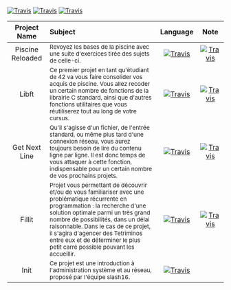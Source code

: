 [![Travis](https://img.shields.io/badge/language-Shell-red.svg)](https://developer.apple.com/)
[![Travis](https://img.shields.io/badge/language-C-green.svg)](https://developer.apple.com/)
[![Travis](https://img.shields.io/badge/language-Bash-yellow.svg)](https://developer.apple.com/)

| Project Name | Subject  | Language | Note |
| :---: | :---  | :---: | :---: |
| Piscine Reloaded | <sub>Revoyez les bases de la piscine avec une suite d'exercices tirée des sujets de celle-ci.</sub> | [![Travis](https://img.shields.io/badge/-C-grey.svg)](https://en.wikipedia.org/wiki/C_(programming_language)) | [![Travis](https://img.shields.io/badge/-100/100-green.svg)](https://projects.intra.42.fr/projects/piscine-reloaded/projects_users/1165464) |
| Libft | <sub>Ce premier projet en tant qu'étudiant de 42 va vous faire consolider vos acquis de piscine. Vous allez recoder un certain nombre de fonctions de la librairie C standard, ainsi que d'autres fonctions utilitaires que vous réutiliserez tout au long de votre cursus.</sub> | [![Travis](https://img.shields.io/badge/-C-grey.svg)](https://en.wikipedia.org/wiki/C_(programming_language)) | [![Travis](https://img.shields.io/badge/-122/100-green.svg)](https://projects.intra.42.fr/projects/libft/projects_users/1167957) |
| Get Next Line | <sub>Qu'il s'agisse d'un fichier, de l'entrée standard, ou même plus tard d'une connexion réseau, vous aurez toujours besoin de lire du contenu ligne par ligne. Il est donc temps de vous attaquer à cette fonction, indispensable pour un certain nombre de vos prochains projets.</sub> | [![Travis](https://img.shields.io/badge/-C-grey.svg)](https://en.wikipedia.org/wiki/C_(programming_language)) | [![Travis](https://img.shields.io/badge/-125/100-green.svg)](https://projects.intra.42.fr/projects/get_next_line/projects_users/1172238) |
| Fillit |<sub> Projet vous permettant de découvrir et/ou de vous familiariser avec une problématique récurrente en programmation : la recherche d'une solution optimale parmi un très grand nombre de possibilités, dans un délai raisonnable. Dans le cas de ce projet, il s'agira d'agencer des Tetriminos entre eux et de déterminer le plus petit carré possible pouvant les accueillir.</sub> | [![Travis](https://img.shields.io/badge/-C-grey.svg)](https://en.wikipedia.org/wiki/C_(programming_language)) | [![Travis](https://img.shields.io/badge/-125/100-green.svg)](https://projects.intra.42.fr/projects/fillit/projects_users/1176565) |
| Init | <sub>Ce projet est une introduction à l'administration système et au réseau, proposé par l'équipe slash16.</sub> | [![Travis](https://img.shields.io/badge/-Bash-grey.svg)](https://en.wikibooks.org/wiki/Bash_Shell_Scripting) | |
